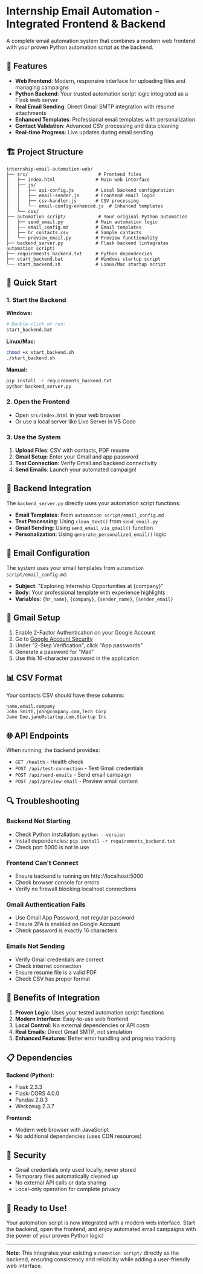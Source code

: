 # Internship Email Automation - Integrated Frontend & Backend

A complete email automation system that combines a modern web frontend with your proven Python automation script as the backend.

## 🌟 Features

- **Web Frontend**: Modern, responsive interface for uploading files and managing campaigns
- **Python Backend**: Your trusted automation script logic integrated as a Flask web server
- **Real Email Sending**: Direct Gmail SMTP integration with resume attachments
- **Enhanced Templates**: Professional email templates with personalization
- **Contact Validation**: Advanced CSV processing and data cleaning
- **Real-time Progress**: Live updates during email sending

## 🏗️ Project Structure

```
internship-email-automation-web/
├── src/                          # Frontend files
│   ├── index.html               # Main web interface
│   ├── js/
│   │   ├── api-config.js        # Local backend configuration
│   │   ├── email-sender.js      # Frontend email logic
│   │   ├── csv-handler.js       # CSV processing
│   │   └── email-config-enhanced.js  # Enhanced templates
│   └── css/
├── automation script/            # Your original Python automation
│   ├── send_email.py            # Main automation logic
│   ├── email_config.md          # Email templates
│   ├── hr_contacts.csv          # Sample contacts
│   └── preview_email.py         # Preview functionality
├── backend_server.py            # Flask backend (integrates automation script)
├── requirements_backend.txt     # Python dependencies
├── start_backend.bat            # Windows startup script
└── start_backend.sh             # Linux/Mac startup script
```

## 🚀 Quick Start

### 1. Start the Backend

**Windows:**
```bash
# Double-click or run:
start_backend.bat
```

**Linux/Mac:**
```bash
chmod +x start_backend.sh
./start_backend.sh
```

**Manual:**
```bash
pip install -r requirements_backend.txt
python backend_server.py
```

### 2. Open the Frontend

- Open `src/index.html` in your web browser
- Or use a local server like Live Server in VS Code

### 3. Use the System

1. **Upload Files**: CSV with contacts, PDF resume
2. **Gmail Setup**: Enter your Gmail and app password
3. **Test Connection**: Verify Gmail and backend connectivity
4. **Send Emails**: Launch your automated campaign!

## 🔧 Backend Integration

The `backend_server.py` directly uses your automation script functions:

- **Email Templates**: From `automation script/email_config.md`
- **Text Processing**: Using `clean_text()` from `send_email.py`
- **Gmail Sending**: Using `send_email_via_gmail()` function
- **Personalization**: Using `generate_personalized_email()` logic

## 📧 Email Configuration

The system uses your email templates from `automation script/email_config.md`:

- **Subject**: "Exploring Internship Opportunities at {company}"
- **Body**: Your professional template with experience highlights
- **Variables**: `{hr_name}`, `{company}`, `{sender_name}`, `{sender_email}`

## 🔑 Gmail Setup

1. Enable 2-Factor Authentication on your Google Account
2. Go to [Google Account Security](https://myaccount.google.com/security)
3. Under "2-Step Verification", click "App passwords"
4. Generate a password for "Mail"
5. Use this 16-character password in the application

## 📊 CSV Format

Your contacts CSV should have these columns:

```csv
name,email,company
John Smith,john@company.com,Tech Corp
Jane Doe,jane@startup.com,Startup Inc
```

## 🌐 API Endpoints

When running, the backend provides:

- `GET /health` - Health check
- `POST /api/test-connection` - Test Gmail credentials  
- `POST /api/send-emails` - Send email campaign
- `POST /api/preview-email` - Preview email content

## 🔍 Troubleshooting

### Backend Not Starting
- Check Python installation: `python --version`
- Install dependencies: `pip install -r requirements_backend.txt`
- Check port 5000 is not in use

### Frontend Can't Connect
- Ensure backend is running on http://localhost:5000
- Check browser console for errors
- Verify no firewall blocking localhost connections

### Gmail Authentication Fails
- Use Gmail App Password, not regular password
- Ensure 2FA is enabled on Google Account
- Check password is exactly 16 characters

### Emails Not Sending
- Verify Gmail credentials are correct
- Check internet connection
- Ensure resume file is a valid PDF
- Check CSV has proper format

## 🎯 Benefits of Integration

1. **Proven Logic**: Uses your tested automation script functions
2. **Modern Interface**: Easy-to-use web frontend
3. **Local Control**: No external dependencies or API costs
4. **Real Emails**: Direct Gmail SMTP, not simulation
5. **Enhanced Features**: Better error handling and progress tracking

## 📋 Dependencies

**Backend (Python):**
- Flask 2.3.3
- Flask-CORS 4.0.0
- Pandas 2.0.3
- Werkzeug 2.3.7

**Frontend:**
- Modern web browser with JavaScript
- No additional dependencies (uses CDN resources)

## 🔐 Security

- Gmail credentials only used locally, never stored
- Temporary files automatically cleaned up
- No external API calls or data sharing
- Local-only operation for complete privacy

## 🎉 Ready to Use!

Your automation script is now integrated with a modern web interface. Start the backend, open the frontend, and enjoy automated email campaigns with the power of your proven Python logic!

---

**Note**: This integrates your existing `automation script/` directly as the backend, ensuring consistency and reliability while adding a user-friendly web interface.